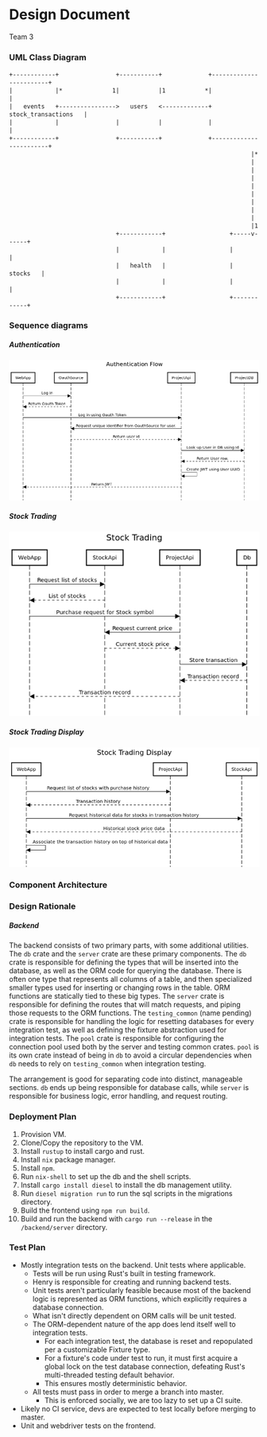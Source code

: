 # Design Document
Team 3


### UML Class Diagram
```
+------------+                +-----------+             +------------------------+
|            |*              1|           |1           *|                        |
|   events   +---------------->   users   <-------------+   stock_transactions   |
|            |                |           |             |                        |
+------------+                +-----------+             +------------------------+
                                                                    |*
                                                                    |
                                                                    |
                                                                    |
                                                                    |
                                                                    |
                                                                    |
                                                                    |
                                                                    |
                                                                    |1
                              +------------+                  +-----v------+
                              |            |                  |            |
                              |   health   |                  |   stocks   |
                              |            |                  |            |
                              +------------+                  +------------+
```

### Sequence diagrams
##### Authentication
![auth](../../diagrams/AuthenticationFlow.png)
##### Stock Trading
![auth](../../diagrams/StockTrading.png)
##### Stock Trading Display
![auth](../../diagrams/StockTradingDisplay.png)

### Component Architecture

### Design Rationale
##### Backend
The backend consists of two primary parts, with some additional utilities.
The `db` crate and the `server` crate are these primary components.
The `db` crate is responsible for defining the types that will be inserted into the database, as well as the ORM code for querying the database.
There is often one type that represents all columns of a table, and then specialized smaller types used for inserting or changing rows in the table.
ORM functions are statically tied to these big types.
The `server` crate is responsible for defining the routes that will match requests, and piping those requests to the ORM functions.
The `testing_common` (name pending) crate is responsible for handling the logic for resetting databases for every integration test, as well as defining the fixture abstraction used for integration tests.
The `pool` crate is responsible for configuring the connection pool used both by the server and testing common crates.
`pool` is its own crate instead of being in `db` to avoid a circular dependencies when `db` needs to rely on `testing_common` when integration testing.

The arrangement is good for separating code into distinct, manageable sections.
`db` ends up being responsible for database calls, while `server` is responsible for business logic, error handling, and request routing.


### Deployment Plan
1. Provision VM.
2. Clone/Copy the repository to the VM.
3. Install `rustup` to install cargo and rust.
4. Install `nix` package manager.
5. Install `npm`.
6. Run `nix-shell` to set up the db and the shell scripts.
7. Install `cargo install diesel` to install the db management utility.
8. Run `diesel migration run` to run the sql scripts in the migrations directory.
8. Build the frontend using `npm run build`.
9. Build and run the backend with `cargo run --release` in the `/backend/server` directory.

### Test Plan
* Mostly integration tests on the backend. Unit tests where applicable.
  * Tests will be run using Rust's built in testing framework.
  * Henry is responsible for creating and running backend tests.
  * Unit tests aren't particularly feasible because most of the backend logic is represented as ORM functions, which explicitly requires a database connection.
  * What isn't directly dependent on ORM calls will be unit tested.
  * The ORM-dependent nature of the app does lend itself well to integration tests.
    * For each integration test, the database is reset and repopulated per a customizable Fixture type.
    * For a fixture's code under test to run, it must first acquire a global lock on the test database connection, defeating Rust's multi-threaded testing default behavior.
    * This ensures mostly deterministic behavior.
  * All tests must pass in order to merge a branch into master.
    * This is enforced socially, we are too lazy to set up a CI suite.
* Likely no CI service, devs are expected to test locally before merging to master.
* Unit and webdriver tests on the frontend.